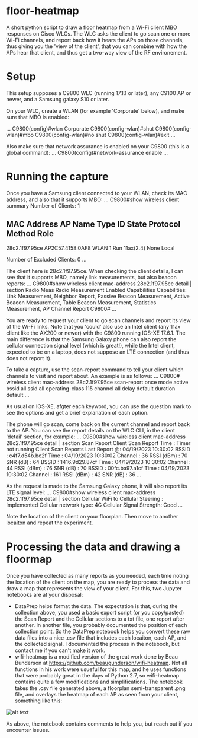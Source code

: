 # floor-heatmap
A short python script to draw a floor heatmap from a Wi-Fi client MBO responses on Cisco WLCs. The WLC asks the client to go scan one or more Wi-Fi channels, and report back how it hears the APs on those channels, thus giving you the 'view of the client', that you can combine with how the APs hear that client, and thus get a two-way view of the RF environement.

# Setup

This setup supposes a C9800 WLC (running 17.1.1 or later), any C9100 AP or newer, and a Samsung galaxy S10 or later.

On your WLC, create a WLAN (for example 'Corporate' below), and make sure that MBO is enabled:

...
C9800(config)#wlan Corporate
C9800(config-wlan)#shut
C9800(config-wlan)#mbo 
C9800(config-wlan)#no shut
C9800(config-wlan)#exit
...

Also make sure that network assurance is enabled on your C9800 (this is a global command):
...
C9800(config)#network-assurance enable
...

# Running the capture

Once you have a Samsung client connected to your WLAN, check its MAC address, and also that it supports MBO:
...
C9800#show wireless client summary 
Number of Clients: 1

MAC Address    AP Name                                        Type ID   State             Protocol Method     Role
-------------------------------------------------------------------------------------------------------------------------
28c2.1f97.95ce AP2C57.4158.0AF8                               WLAN 1    Run               11ax(2.4) None       Local             

Number of Excluded Clients: 0
...

The client here is 28c2.1f97.95ce. When checking the client details, I can see that it supports MBO, namely link measurements, but also beacon reports:
...
C9800#show wireless client mac-address 28c2.1f97.95ce detail | section Radio Meas
Radio Measurement Enabled Capabilities
  Capabilities: Link Measurement, Neighbor Report, Passive Beacon Measurement, Active Beacon Measurement, Table Beacon Measurement, Statistics Measurement, AP Channel Report
C9800#
...

You are ready to request your client to go scan channels and report its view of the Wi-Fi links. Note that you 'could' also use an Intel client (any 11ax client like the AX200 or newer) with the C9800 running IOS-XE 17.6.1. The main difference is that the Samsung Galaxy phone can also report the cellular connection signal level (which is great!), while the Intel client, expected to be on a laptop, does not suppose an LTE connection (and thus does not report it). 

To take a capture, use the scan-report command to tell your client which channels to visit and report about. An example is as follows:
...
C9800# wireless client mac-address 28c2.1f97.95ce scan-report once mode active bssid all ssid all operating-class 115 channel all delay default duration default
...

As usual on IOS-XE, afgter each keyword, you can use the question mark to see the options and get a brief explanation of each option.

The phone will go scan, come back on the current channel and report back to the AP. You can see the report details on the WLC CLI, in the client 'detail' section, for example:
...
C9800#show wireless client mac-address 28c2.1f97.95ce detail | section Scan Report
Client Scan Report Time : Timer not running
Client Scan Reports 
  Last Report @: 04/19/2023 10:30:02
  BSSID        : c4f7.d54b.bc2f
    Time       : 04/19/2023 10:30:02
    Channel    : 36
    RSSI (dBm) : 70
    SNR  (dB)  : 64
  BSSID        : 1416.9d29.87cf
    Time       : 04/19/2023 10:30:02
    Channel    : 44
    RSSI (dBm) : 76
    SNR  (dB)  : 70
  BSSID        : 00fc.ba97.a1cf
    Time       : 04/19/2023 10:30:02
    Channel    : 161
    RSSI (dBm) : 42
    SNR  (dB)  : 36
...

As the request is made to the Samsung Galaxy phone, it will also report its LTE signal level:
...
C9800#show wireless client mac-address 28c2.1f97.95ce detail | section Cellular
WiFi to Cellular Steering : Implemented
Cellular network type: 4G
Cellular Signal Strength: Good
...

Note the location of the client on your floorplan. Then move to another locaiton and repeat the experiment.


# Processing the data and drawing a floormap

Once you have collected as many reports as you needed, each time noting the location of the client on the map, you are ready to process the data and draw a map that represents the view of your client. For this, two Jupyter notebooks are at your disposal:
* DataPrep helps format the data. The expectation is that, during the collection above, you used a basic export script (or you copy/pasted) the Scan Report and the Cellular sections to a txt file, one report after another. In another file, you probably documented the position of each collection point. So the DataPrep notebook helps you convert these raw data files into a nice .csv file that includes each locaiton, each AP, and the collected signal. I documented the process in the notebook, but contact me if you can't make it work.
* wifi-heatmap is a modified version of the great work done by Beau Bunderson at https://github.com/beaugunderson/wifi-heatmap. Not all functions in his work were usueful for this map, and he uses functions that were probably great in the days of Python 2.7, so wifi-heatmap contains quite a few modifications and simplifications. The notebook takes the .csv file generated above, a floorplan semi-transparent .png file, and overlays the heatmap of each AP as seen from your client, something like this:

![alt text](https://github.com/jhenry-github/floor-heatmap/example-visual.png?raw=true)

As above, the notebook contains comments to help you, but reach out if you encounter issues.


